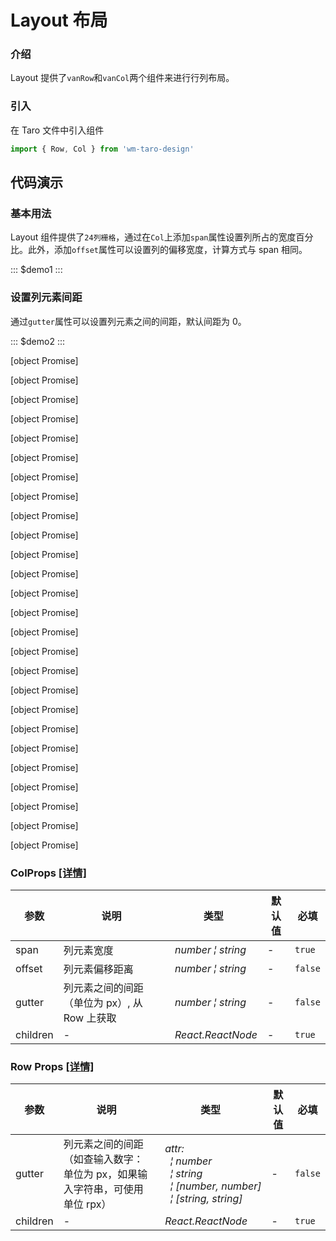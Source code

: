 # Layout 布局

### 介绍

Layout 提供了`vanRow`和`vanCol`两个组件来进行行列布局。

### 引入

在 Taro 文件中引入组件

```js
import { Row, Col } from 'wm-taro-design'
```

## 代码演示

### 基本用法

Layout 组件提供了`24列栅格`，通过在`Col`上添加`span`属性设置列所占的宽度百分比。此外，添加`offset`属性可以设置列的偏移宽度，计算方式与 span 相同。

::: $demo1 :::

### 设置列元素间距

通过`gutter`属性可以设置列元素之间的间距，默认间距为 0。

::: $demo2 :::

[object Promise]

[object Promise]

[object Promise]

[object Promise]

[object Promise]

[object Promise]

[object Promise]

[object Promise]

[object Promise]

[object Promise]

[object Promise]

[object Promise]

[object Promise]

[object Promise]

[object Promise]

[object Promise]

[object Promise]

[object Promise]

[object Promise]

[object Promise]

[object Promise]

[object Promise]

[object Promise]

[object Promise]

[object Promise]

[object Promise]

### ColProps [[详情]](https://github.com/AntmJS/vantui/tree/main/packages/vantui/types/col.d.ts)

| 参数     | 说明                                         | 类型                                                | 默认值 | 必填    |
| -------- | -------------------------------------------- | --------------------------------------------------- | ------ | ------- |
| span     | 列元素宽度                                   | _&nbsp;&nbsp;number&nbsp;&brvbar;&nbsp;string<br/>_ | -      | `true`  |
| offset   | 列元素偏移距离                               | _&nbsp;&nbsp;number&nbsp;&brvbar;&nbsp;string<br/>_ | -      | `false` |
| gutter   | 列元素之间的间距（单位为 px）, 从 Row 上获取 | _&nbsp;&nbsp;number&nbsp;&brvbar;&nbsp;string<br/>_ | -      | `false` |
| children | -                                            | _&nbsp;&nbsp;React.ReactNode<br/>_                  | -      | `true`  |

### Row Props [[详情]](https://github.com/AntmJS/vantui/tree/main/packages/vantui/types/col.d.ts)

| 参数     | 说明                                                                        | 类型                                                                                                                                                                                                                                                       | 默认值 | 必填    |
| -------- | --------------------------------------------------------------------------- | ---------------------------------------------------------------------------------------------------------------------------------------------------------------------------------------------------------------------------------------------------------- | ------ | ------- |
| gutter   | 列元素之间的间距（如查输入数字：单位为 px，如果输入字符串，可使用单位 rpx） | _&nbsp;&nbsp;attr:<br/>&nbsp;&nbsp;&nbsp;&nbsp;&brvbar;&nbsp;number<br/>&nbsp;&nbsp;&nbsp;&nbsp;&brvbar;&nbsp;string<br/>&nbsp;&nbsp;&nbsp;&nbsp;&brvbar;&nbsp;[number,&nbsp;number]<br/>&nbsp;&nbsp;&nbsp;&nbsp;&brvbar;&nbsp;[string,&nbsp;string]<br/>_ | -      | `false` |
| children | -                                                                           | _&nbsp;&nbsp;React.ReactNode<br/>_                                                                                                                                                                                                                         | -      | `true`  |
